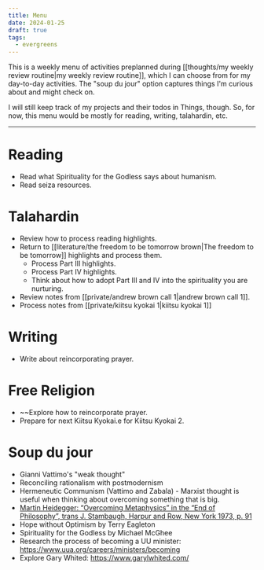 ```yaml
---
title: Menu
date: 2024-01-25
draft: true
tags:
  - evergreens
---
```

This is a weekly menu of activities preplanned during [[thoughts/my weekly review routine|my weekly review routine]], which I can choose from for my day-to-day activities. The "soup du jour" option captures things I'm curious about and might check on.

I will still keep track of my projects and their todos in Things, though. So, for now, this menu would be mostly for reading, writing, talahardin, etc.
***
# Reading
- Read what Spirituality for the Godless says about humanism.
- Read seiza resources.

# Talahardin
- Review how to process reading highlights.
- Return to [[literature/the freedom to be tomorrow brown|The freedom to be tomorrow]] highlights and process them.
	- Process Part III highlights.
	- Process Part IV highlights.
	- Think about how to adopt Part III and IV into the spirituality you are nurturing.
- Review notes from [[private/andrew brown call 1|andrew brown call 1]].
- Process notes from [[private/kiitsu kyokai 1|kiitsu kyokai 1]]

# Writing
- Write about reincorporating prayer.

# Free Religion
- ~~Explore how to reincorporate prayer.
- Prepare for next Kiitsu Kyokai.e for Kiitsu Kyokai 2.

# Soup du jour
- Gianni Vattimo's "weak thought"
- Reconciling rationalism with postmodernism
- Hermeneutic Communism (Vattimo and Zabala) - Marxist thought is useful when thinking about overcoming something that is big.
- [Martin Heidegger: “Overcoming Metaphysics” in the “End of Philosophy”, trans J. Stambaugh, Harpur and Row, New York 1973, p. 91](https://www.google.co.uk/books/edition/The_End_of_Philosophy/g6zu4kkQ9kYC?hl=en)
- Hope without Optimism by Terry Eagleton
- Spirituality for the Godless by Michael McGhee
- Research the process of becoming a UU minister: https://www.uua.org/careers/ministers/becoming
- Explore Gary Whited: https://www.garylwhited.com/
